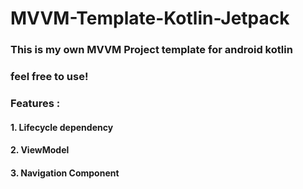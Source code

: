 # MVVM-Template-Kotlin-Jetpack
### This is my own MVVM Project template for android kotlin
### feel free to use!

### Features : 
#### 1. Lifecycle dependency
#### 2. ViewModel 
#### 3. Navigation Component
